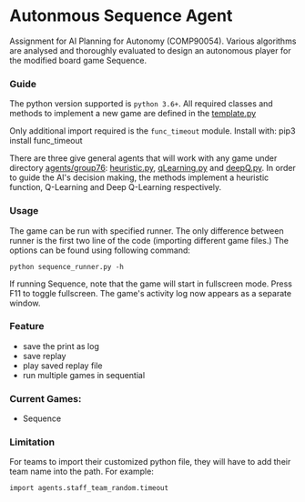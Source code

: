 # Autonmous Sequence Agent

Assignment for AI Planning for Autonomy (COMP90054). Various algorithms are analysed and thoroughly evaluated to design an autonomous player for the modified board game Sequence.

### Guide

The python version supported is `python 3.6+`.
All required classes and methods to implement a new game are defined in the [template.py](template.py)

Only additional import required is the `func_timeout` module. Install with: pip3 install func_timeout

There are three give general agents that will work with any game under directory [agents/group76](agents/group76): [heuristic.py](agents/group76/heurstic.py), [qLearning.py](agents/group76/qLearning.py) and [deepQ.py](agents/group76/deeQ.py). In order to guide the AI's decision making, the methods implement a heuristic function, Q-Learning and Deep Q-Learning respectively.


### Usage
The game can be run with specified runner. The only difference between runner is the first two line of the code (importing different game files.) The options can be found using following command:
```
python sequence_runner.py -h
```
If running Sequence, note that the game will start in fullscreen mode. Press F11 to toggle fullscreen. The game's activity log now appears as a separate window.

### Feature
- save the print as log
- save replay
- play saved replay file
- run multiple games in sequential


### Current Games:
- Sequence


### Limitation
For teams to import their customized python file, they will have to add their team name into the path. For example:
```
import agents.staff_team_random.timeout
```
